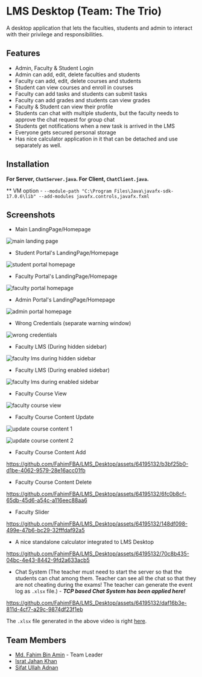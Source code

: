 # LMS Desktop (Team: The Trio)

A desktop application that lets the faculties, students and admin to interact with their privilege and responsibilities.

## Features

- Admin, Faculty & Student Login
- Admin can add, edit, delete faculties and students
- Faculty can add, edit, delete courses and students
- Student can view courses and enroll in courses
- Faculty can add tasks and students can submit tasks
- Faculty can add grades and students can view grades
- Faculty & Student can view their profile
- Students can chat with multiple students, but the faculty needs to approve the chat request for group chat
- Students get notifications when a new task is arrived in the LMS
- Everyone gets secured personal storage
- Has nice calculator application in it that can be detached and use separately as well.

## Installation



**For Server, `ChatServer.java`. For Client, `ChatClient.java`.**

** VM option - `--module-path "C:\Program Files\Java\javafx-sdk-17.0.6\lib" --add-modules javafx.controls,javafx.fxml`

## Screenshots

- Main LandingPage/Homepage

![main landing page](./img/landing.png)

- Student Portal's LandingPage/Homepage

![student portal homepage](./img/studentportal.png)

- Faculty Portal's LandingPage/Homepage

![faculty portal homepage](./img/facultyportal.png)

- Admin Portal's LandingPage/Homepage

![admin portal homepage](./img/adminportal.png)

- Wrong Credentials (separate warning window)

![wrong credentials](./img/wrong_credentials.png)

- Faculty LMS (During hidden sidebar)

![faculty lms during hidden sidebar](./img/facultylms_hiddensidebar.png)

- Faculty LMS (During enabled sidebar)

![faculty lms during enabled sidebar](./img/facultylms_enabledsidebar.png)

- Faculty Course View

![faculty course view](./img/facultycourseview.png)

- Faculty Course Content Update

![update course content 1](./img/update1.png)

![update course content 2](./img/update2.png)

- Faculty Course Content Add

https://github.com/FahimFBA/LMS_Desktop/assets/64195132/b3bf25b0-d1be-4062-9579-28e16acc01fb

- Faculty Course Content Delete

https://github.com/FahimFBA/LMS_Desktop/assets/64195132/6fc0b8cf-65db-45d6-a54c-a116eec88aa6


- Faculty Slider

https://github.com/FahimFBA/LMS_Desktop/assets/64195132/148df098-499e-47b6-bc29-32fffdaf92a5


- A nice standalone calculator integrated to LMS Desktop

https://github.com/FahimFBA/LMS_Desktop/assets/64195132/70c8b435-04bc-4e43-8442-9fd2a633acb5

- Chat System (The teacher must need to start the server so that the students can chat among them. Teacher can see all the chat so that they are not cheating during the exams! The teacher can generate the event log as `.xlsx` file.) - ***TCP based Chat System has been applied here!***

https://github.com/FahimFBA/LMS_Desktop/assets/64195132/daf16b3e-811d-4cf7-a29c-9874df23f1eb

The `.xlsx` file generated in the above video is right [here](./eventLogs/eventLogs_2024-05-31-11-30-33.xlsx).

## Team Members

- [Md. Fahim Bin Amin](https://github.com/FahimFBA) - Team Leader
- [Israt Jahan Khan](https://github.com/IsratIJK)
- [Sifat Ullah Adnan](https://github.com/SifatAdnan9)